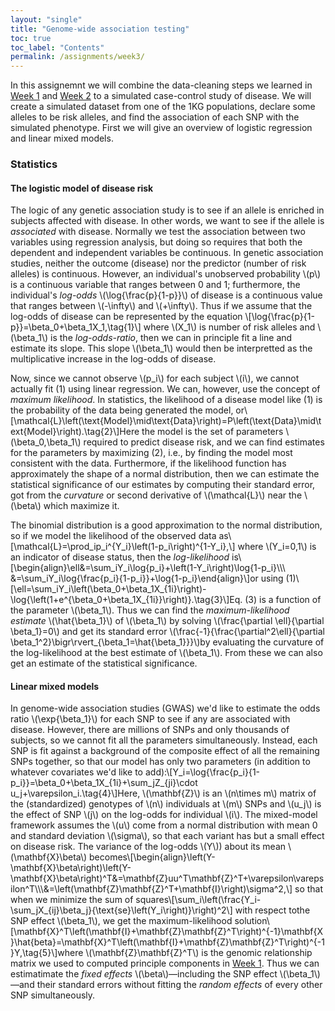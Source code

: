 ```yaml
---
layout: "single"
title: "Genome-wide association testing"
toc: true
toc_label: "Contents"
permalink: /assignments/week3/
---
```


In this assignemnt we will combine the data-cleaning steps we learned in [Week 1](https://wletsou.github.io/assignments/week1) and [Week 2](https://wletsou.github.io/assignments/week2) to a simulated case-control study of disease.  We will create a simulated dataset from one of the 1KG populations, declare some alleles to be risk alleles, and find the association of each SNP with the simulated phenotype.  First we will give an overview of logistic regression and linear mixed models.

### Statistics ###

#### The logistic model of disease risk ####

The logic of any genetic association study is to see if an allele is enriched in subjects affected with disease.  In other words, we want to see if the allele is *associated* with disease.  Normally we test the association between two variables using regression analysis, but doing so requires that both the dependent and independent variables be continuous.  In genetic association studies, neither the outcome (disease) nor the predictor (number of risk alleles) is continuous.  However, an individual's unobserved probability \\(p\\) is a continuous variable that ranges between 0 and 1; furthermore, the individual's *log-odds* \\(\log{\frac{p}{1-p}}\\) of disease is a continuous value that ranges between \\(-\infty\\) and \\(+\infty\\).  Thus if we assume that the log-odds of disease can be represented by the equation \\[\log{\frac{p}{1-p}}=\beta_0+\beta_1X_1,\tag{1}\\] where \\(X_1\\) is number of risk alleles and \\(\beta_1\\) is the *log-odds-ratio*, then we can in principle fit a line and estimate its slope.  This slope \\(\beta_1\\) would then be interpretted as the multiplicative increase in the log-odds of disease.

Now, since we cannot observe \\(p_i\\) for each subject \\(i\\), we cannot actually fit (1) using linear regression.  We can, however, use the concept of *maximum likelihood*.  In statistics, the likelihood of a disease model like (1) is the probability of the data being generated the model, or\\[\mathcal{L}\left(\text{Model}\mid\text{Data}\right)=P\left(\text{Data}\mid\text{Model}\right).\tag{2}\\]Here the model is the set of parameters \\(\beta_0,\beta_1\\) required to predict disease risk, and we can find estimates for the parameters by maximizing (2), i.e., by finding the model most consistent with the data.  Furthermore, if the likelihood function has approximately the shape of a normal distribution, then we can estimate the statistical significance of our estimates by computing their standard error, got from the *curvature* or second derivative of \\(\mathcal{L}\\) near the \\(\beta\\) which maximize it.

The binomial distribution is a good approximation to the normal distribution, so if we model the likelihood of the observed data as\\[\mathcal{L}=\prod_ip_i^{Y_i}\left(1-p_i\right)^{1-Y_i},\\] where \\(Y_i=0,1\\) is an indicator of disease status, then the *log-likelihood* is\\[\begin{align}\ell&=\sum_iY_i\log{p_i}+\left(1-Y_i\right)\log{1-p_i}\\\\\\ &=\sum_iY_i\log{\frac{p_i}{1-p_i}}+\log{1-p_i}\end{align}\\]or using (1)\\[\ell=\sum_iY_i\left(\beta_0+\beta_1X_{1i}\right)-\log{\left(1+e^{\beta_0+\beta_1X_{1i}}\right)}.\tag{3}\\]Eq. (3) is a function of the parameter \\(\beta_1\\).  Thus we can find the *maximum-likelihood estimate* \\(\hat{\beta_1}\\) of \\(\beta_1\\) by solving \\(\frac{\partial \ell}{\partial \beta_1}=0\\) and get its standard error \\(\frac{-1}{\frac{\partial^2\ell}{\partial \beta_1^2}\bigr\rvert_{\beta_1=\hat{\beta_1}}}\\)by evaluating the curvature of the log-likelihood at the best estimate of \\(\beta_1\\).  From these we can also get an estimate of the statistical significance.

#### Linear mixed models ####

In genome-wide association studies (GWAS) we'd like to estimate the odds ratio \\(\exp{\beta_1}\\) for each SNP to see if any are associated with disease.  However, there are millions of SNPs and only thousands of subjects, so we cannot fit all the parameters simultaneously.  Instead, each SNP is fit against a background of the composite effect of all the remaining SNPs together, so that our model has only two parameters (in addition to whatever covariates we'd like to add):\\[Y_i=\log{\frac{p_i}{1-p_i}}=\beta_0+\beta_1X_{1i}+\sum_jZ_{ji}\cdot u_j+\varepsilon_i.\tag{4}\\]Here, \\(\mathbf{Z}\\) is an \\(n\times m\\) matrix of the (standardized) genotypes of \\(n\\) individuals at \\(m\\) SNPs and \\(u_j\\) is the effect of SNP \\(j\\) on the log-odds for individual \\(i\\).  The mixed-model framework assumes the \\(u\\) come from a normal distribution with mean 0 and standard deviation \\(\sigma\\), so that each variant has but a small effect on disease risk.  The variance of the log-odds \\(Y\\)) about its mean \\(\mathbf{X}\beta\\) becomes\\[\begin{align}\left(Y-\mathbf{X}\beta\right)\left(Y-\mathbf{X}\beta\right)^T&=\mathbf{Z}uu^T\mathbf{Z}^T+\varepsilon\varepsilon^T\\\\\\&=\left(\mathbf{Z}\mathbf{Z}^T+\mathbf{I}\right)\sigma^2,\\] so that when we minimize the sum of squares\\[\sum_i\left(\frac{Y_i-\sum_jX_{ij}\beta_j}{\text{se}\left(Y_i\right)}\right)^2\\] with respect tothe SNP effect \\(\beta_1\\), we get the maximum-likelihood solution\\[\mathbf{X}^T\left(\mathbf{I}+\mathbf{Z}\mathbf{Z}^T\right)^{-1}\mathbf{X}\hat{beta}=\mathbf{X}^T\left(\mathbf{I}+\mathbf{Z}\mathbf{Z}^T\right)^{-1}Y,\tag{5}\\]where \\(\mathbf{Z}\mathbf{Z}^T\\) is the genomic relationship matrix we used to computed principle components in [Week 1](https://wletsou.github.io/assignments/week1).  Thus we can estimatimate the *fixed effects* \\(\beta\\)&mdash;including the SNP effect \\(\beta_1\\)&mdash;and their standard errors without fitting the *random effects* of every other SNP simultaneously. 
